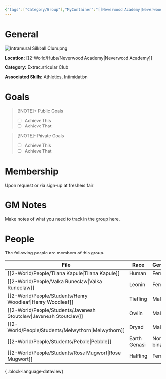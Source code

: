 ```yaml
---
{"tags":["Category/Group"],"MyContainer":"[[Neverwood Academy|Neverwood Academy]]","MyCategory":"Extracurricular Club","image":"Intramural Silkball Clum.png","obsidianUIMode":"preview","leaders":null,"staff":null,"members":null,"initiates":null,"primary_contact":null,"Skill1":"Athletics","Skill2":"Intimidation","dg-publish":true,"dg-path":"World/Groups/Extracurricular Club/Intramural Silkball Club.md","permalink":"/world/groups/extracurricular-club/intramural-silkball-club/","dgPassFrontmatter":true,"updated":"2025-09-29T12:50:14.000+01:00"}
---
```



# General

![Intramural Silkball Clum.png](/img/user/z_Assets/Extracurriculars/Intramural%20Silkball%20Clum.png)

**Location:** [[2-World/Hubs/Neverwood Academy\|Neverwood Academy]]

**Category:** Extracurricular Club

**Associated Skills:** Athletics, Intimidation
# Goals

> [!NOTE]+ Public Goals
> - [ ] Achieve This
> - [ ] Achieve That

> [!NOTE]- Private Goals
> - [ ] Achieve This
> - [ ] Achieve That

# Membership
Upon request or via sign-up at freshers fair

# GM Notes

Make notes of what you need to track in the group here. 


# People

The following people are members of this group.  


| File                                                                  | Race         | Gender     | College     |
| --------------------------------------------------------------------- | ------------ | ---------- | ----------- |
| [[2-World/People/Tilana Kapule\|Tilana Kapule]]                    | Human        | Female     | Quandrix    |
| [[2-World/People/Valka Runeclaw\|Valka Runeclaw]]                  | Leonin       | Female     | Lorehold    |
| [[2-World/People/Students/Henry Woodleaf\|Henry Woodleaf]]         | Tiefling     | Male       | Witherbloom |
| [[2-World/People/Students/Javenesh Stoutclaw\|Javenesh Stoutclaw]] | Owlin        | Male       | Lorehold    |
| [[2-World/People/Students/Melwythorn\|Melwythorn]]                 | Dryad        | Male       | Witherbloom |
| [[2-World/People/Students/Pebble\|Pebble]]                         | Earth Genasi | Non-binary | Witherbloom |
| [[2-World/People/Students/Rose Mugwort\|Rose Mugwort]]             | Halfling     | Female     | Prismari    |

{ .block-language-dataview}
